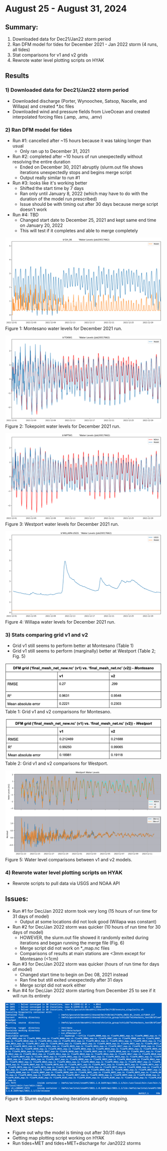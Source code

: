 # August 25 - August 31, 2024


## Summary:
1) Downloaded data for Dec21/Jan22 storm period
2) Ran DFM model for tides for December 2021 - Jan 2022 storm (4 runs, all tides)
3) Stat comparisons for v1 and v2 grids
4) Rewrote water level plotting scripts on HYAK



## Results
### 1) Downloaded data for Dec21/Jan22 storm period
- Downloaded discharge (Porter, Wynoochee, Satsop, Nacelle, and Willapa) and created *.bc files
- Downloaded wind and pressure fields from LiveOcean and created interpolated forcing files (.amp, .amu, .amv)

### 2) Ran DFM model for tides
- Run #1: cancelled after ~15 hours because it was taking longer than usual
	- Only ran up to December 31, 2021
- Run #2: completed after ~10 hours of run unexpectedly without resolving the entire duration
	- Ended on December 30, 2021 abruptly (slurm.out file shows iterations unexpectedly stops and begins merge script
	- Output really similar to run #1
- Run #3: looks like it's working better
	- Shifted the start time by 7 days
	- Ran only until January 8, 2022 (which may have to do with the duration of the model run prescribed)
	- Issue should be with timing out after 30 days because merge script doesn't work
- Run #4: TBD
	- Changed start date to December 25, 2021 and kept same end time on January 20, 2022
	- This will test if it completes and able to merge completely

![Montesano Water Levels](../Figures/082724meeting/Job20017662_Montesano_wl.png)<br>
Figure 1: Montesano water levels for December 2021 run.<br>

![Tokepoint Water Levels](../Figures/082724meeting/Job20017662_tokepoint_wl.png)<br>
Figure 2: Tokepoint water levels for December 2021 run.<br>

![Westport Water Levels](../Figures/082724meeting/Job20017662_westport_wl.png)<br>
Figure 3: Westport water levels for December 2021 run.<br>

![Willapa Water Levels](../Figures/082724meeting/Job20017662_willapa_wl.png)<br>
Figure 4: Willapa water levels for December 2021 run.<br>

### 3) Stats comparing grid v1 and v2
- Grid v1 still seems to perform better at Montesano (Table 1)
- Grid v1 still seems to perform (marginally) better at Westport (Table 2; Fig. 5) 

![Grid v1 and v2 comparison](../Figures/082724meeting/Modelv1v2_stats_montesano.png)<br>
Table 1: Grid v1 and v2 comparisons for Montesano.<br>

![Grid v1 and v2 comparison](../Figures/082724meeting/Modelv1v2_stats_westport.png)<br>
Table 2: Grid v1 and v2 comparisons for Westport.<br>

![Westport water level comparison](../Figures/082724meeting/Westport_wl_gridcomparison.png)<br>
Figure 5: Water level comparisons between v1 and v2 models.<br>

### 4) Rewrote water level plotting scripts on HYAK
- Rewrote scripts to pull data via USGS and NOAA API


## Issues:
- Run #1 for Dec/Jan 2022 storm took very long (15 hours of run time for 31 days of model)
	- Output at some locations did not look good (Willapa was constant)
- Run #2 for Dec/Jan 2022 storm was quicker (10 hours of run time for 30 days of model)
	- HOWEVER, the slurm.out file showed it randomly exited during iterations and began running the merge file (Fig. 6)
	- Merge script did not work on *_map.nc files
	- Comparisons of results at main stations are <3mm except for Montesano (<1cm)
- Run #3 for Dec/Jan 2022 storm was quicker (hours of run time for days of model)
	- Changed start time to begin on Dec 08, 2021 instead
	- Ran fine but still exited unexpectedly after 31 days
	- Merge script did not work either
- Run #4 for Dec/Jan 2022 storm starting from December 25 to see if it will run its entirety

![Slurm output](../Figures/082724meeting/slurm-20061338_screenshot.png)<br>
Figure 6: Slurm output showing iterations abruptly stopping.<br>

# Next steps:
- Figure out why the model is timing out after 30/31 days
- Getting map plotting script working on HYAK
- Run tides+MET and tides+MET+discharge for Jan2022 storms

